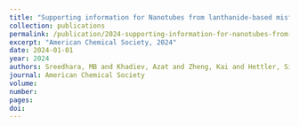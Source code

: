 ```yaml
---
title: "Supporting information for Nanotubes from lanthanide-based misfit-layered compounds: Understanding the growth, thermodynamic, and kinetic stability limits"
collection: publications
permalink: /publication/2024-supporting-information-for-nanotubes-from-lanthani/
excerpt: "American Chemical Society, 2024"
date: 2024-01-01
year: 2024
authors: Sreedhara, MB and Khadiev, Azat and Zheng, Kai and Hettler, Simon and Castelli, Ivano E and Arenal, Ra'u
journal: American Chemical Society
volume: 
number: 
pages: 
doi: 
---
```

